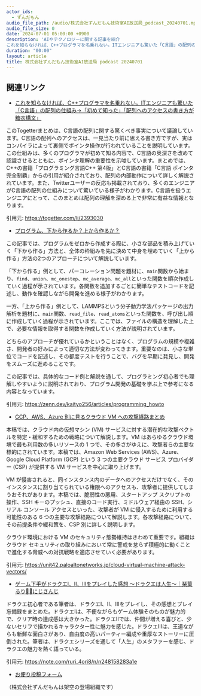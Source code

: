 ```yaml
---
actor_ids:
  - ずんだもん
audio_file_path: /audio/株式会社ずんだもん技術室AI放送局_podcast_20240701.mp3
audio_file_size: 0
date: 2024-07-01 05:00:00 +0900
description: 'AIやテクノロジーに関する記事を紹介  
これを知らなければ、C++プログラマを名乗れない。ITエンジニアも驚いた「C言語」の配列の仕組み→「初めて知った」「配列へのアクセスの書き方が糖衣構文」、プログラム、下から作るか？上から作るか？、GCP、AWS、Azure 別に見るクラウド VM への攻撃経路まとめ、ゲーム下手がドラクエⅠ、Ⅱ、Ⅲをプレイした感想 ～ドラクエは人生～｜栞葉るり🚓🐾にじさんじ'
duration: "00:00"
layout: article
title: 株式会社ずんだもん技術室AI放送局 podcast 20240701
---
```


## 関連リンク


- [これを知らなければ、C++プログラマを名乗れない。ITエンジニアも驚いた「C言語」の配列の仕組み→「初めて知った」「配列へのアクセスの書き方が糖衣構文」](https://togetter.com/li/2393030)  


このTogetterまとめは、C言語の配列に関する驚くべき事実について議論しています。C言語の配列へのアクセスは、一見当たり前に思える書き方ですが、実はコンパイラによって裏側でポインタ操作が行われていることを説明しています。この仕組みは、多くのプログラマが初めて知る内容で、C言語の奥深さを改めて認識させるとともに、ポインタ理解の重要性を示唆しています。まとめでは、C++の書籍「プログラミング言語C++ 第4版」とC言語の書籍「C言語 ポインタ完全制覇」からの引用が紹介されており、配列の内部動作について詳しく解説されています。また、Twitterユーザーの反応も掲載されており、多くのエンジニアがC言語の配列の仕組みについて驚いている様子がわかります。C言語を扱うエンジニアにとって、このまとめは配列の理解を深める上で非常に有益な情報となります。 


引用元: https://togetter.com/li/2393030


- [プログラム、下から作るか？上から作るか？](https://zenn.dev/kaityo256/articles/programming_howto)  


この記事では、プログラムをゼロから作成する際に、小さな部品を積み上げていく「下から作る」方法と、全体の枠組みを先に決めて中身を埋めていく「上から作る」方法の2つのアプローチについて解説しています。

「下から作る」例として、パーコレーション問題を題材に、`main`関数から始まり、`find`、`union`、`mc_onestep`、`mc_average`、`mc_all`といった関数を順次作成していく過程が示されています。各関数を追加するごとに簡単なテストコードを記述し、動作を確認しながら開発を進める様子がわかります。

一方、「上から作る」例として、LAMMPSという分子動力学法パッケージの出力解析を題材に、`main`関数、`read_file`、`read_atoms`といった関数を、呼び出し順に作成していく過程が示されています。ここでは、ファイルの構造を理解した上で、必要な情報を取得する関数を作成していく方法が説明されています。

どちらのアプローチが優れているかということはなく、プログラムの規模や複雑さ、開発者の好みによって適切な方法が変わってきます。重要なのは、小さな単位でコードを記述し、その都度テストを行うことで、バグを早期に発見し、開発をスムーズに進めることです。 

この記事では、具体的なコード例と解説を通して、プログラミング初心者でも理解しやすいように説明されており、プログラム開発の基礎を学ぶ上で参考になる内容となっています。


引用元: https://zenn.dev/kaityo256/articles/programming_howto


- [GCP、AWS、Azure 別に見るクラウド VM への攻撃経路まとめ](https://unit42.paloaltonetworks.jp/cloud-virtual-machine-attack-vectors/)  


本稿では、クラウド内の仮想マシン (VM) サービスに対する潜在的な攻撃ベクトルを特定・緩和するための戦略について解説します。VM はあらゆるクラウド環境で最も利用数の多いリソースの 1 つで、その多さがゆえに、攻撃者らの主要な標的にされています。本稿では、Amazon Web Services (AWS)、Azure、Google Cloud Platform (GCP) という 3 つの主要クラウド サービス プロバイダー (CSP) が提供する VM サービスを中心に取り上げます。

VM が侵害されると、同インスタンス内のデータへのアクセスだけでなく、そのインスタンスに割り当てられている権限へのアクセスも、攻撃者に提供してしまうおそれがあります。本稿では、脆弱性の悪用、スタートアップ スクリプトの操作、SSH キーのプッシュ、直接のコード実行、ミドルウェア経由の SSH、シリアル コンソール アクセスといった、攻撃者が VM に侵入するために利用する可能性のある 6 つの主要な攻撃経路について解説します。各攻撃経路について、その前提条件や緩和策を、CSP 別に詳しく説明します。

クラウド環境における VM のセキュリティ態勢維持はきわめて重要です。組織はクラウド セキュリティの取り組みにおいて常に警戒を怠らず積極的に動くことで進化する脅威への対抗戦略を適応させていく必要があります。


引用元: https://unit42.paloaltonetworks.jp/cloud-virtual-machine-attack-vectors/


- [ゲーム下手がドラクエⅠ、Ⅱ、Ⅲをプレイした感想 ～ドラクエは人生～｜栞葉るり🚓🐾にじさんじ](https://note.com/ruri_4ori8/n/n248158283a1e)  


ドラクエ初心者である筆者は、ドラクエⅠ、Ⅱ、Ⅲをプレイし、その感想とプレイ忘備録をまとめた。ドラクエⅠは、不便ながらもゲーム体験そのものが魅力的で、クリア時の達成感は大きかった。ドラクエⅡでは、仲間が増える喜びと、少ないセリフで描かれるキャラクター性に魅力を感じた。ドラクエⅢは、王道ながらも新鮮な面白さがあり、自由度の高いパーティー編成や重厚なストーリーに圧倒された。筆者は、ドラクエシリーズを通して「人生」のメタファーを感じ、ドラクエの魅力を熱く語っている。 


引用元: https://note.com/ruri_4ori8/n/n248158283a1e



- [お便り投稿フォーム](https://forms.gle/ffg4JTfqdiqK62qf9)

（株式会社ずんだもんは架空の登場組織です）
